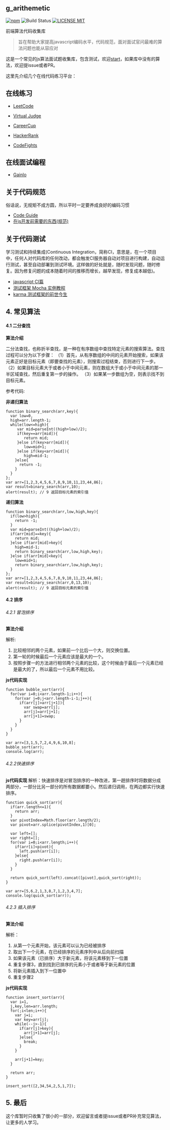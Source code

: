 ## g_arithemetic
[![npm](https://img.shields.io/npm/v/g_arithemetic.svg)](https://www.npmjs.com/package/g_arithemetic)
![Build Status](https://api.travis-ci.org/cllgeek/g_arithemetic.svg?branch=master)
[![LICENSE MIT](https://img.shields.io/badge/license-MIT-yellow.svg)](https://www.npmjs.com/package/g_arithemetic)

前端算法代码收集库

> 旨在帮助大家提高javascript编码水平，代码规范，面对面试官问最难的算法问题也能从容应对

这是一个常见的js算法面试题收集库，包含测试，欢迎[start](https://github.com/cllgeek/g_arithemetic)，如果库中没有的算法，欢迎提issue或者PR。

这里先介绍几个在线代码练习平台：

## 在线练习
* [LeetCode](https://leetcode.com/)

* [Virtual Judge](https://vjudge.net/)

* [CareerCup](https://www.careercup.com/)

* [HackerRank](https://www.hackerrank.com/)

* [CodeFights](https://codefights.com/)

## 在线面试编程
* [Gainlo](http://www.gainlo.co/#!/)

## 关于代码规范

俗话说，无规矩不成方圆，所以平时一定要养成良好的编码习惯

*	[Code Guide](http://alloyteam.github.io/CodeGuide/)
* [在js开发前需要的东西(规范)](https://www.geekjc.com/post/5a5f2ef845e00518fed170b9)

## 关于代码测试

学习测试和持续集成(Continuous Integration，简称CI，意思是，在一个项目中，任何人对代码库的任何改动，都会触发CI服务器自动对项目进行构建，自动运行测试，甚至自动部署到测试环境。这样做的好处就是，随时发现问题，随时修复。因为修复问题的成本随着时间的推移而增长，越早发现，修复成本越低)。

* [javascript CI篇](https://www.geekjc.com/book/5a9f552acb134c0648b75978)
* [测试框架 Mocha 实例教程](http://www.ruanyifeng.com/blog/2015/12/a-mocha-tutorial-of-examples.html)
* [karma 测试框架的前世今生](http://taobaofed.org/blog/2016/01/08/karma-origin/)


## 4. 常见算法

#### 4.1 二分查找

**算法介绍**

二分法查找，也称折半查找，是一种在有序数组中查找特定元素的搜索算法。查找过程可以分为以下步骤：
（1）首先，从有序数组的中间的元素开始搜索，如果该元素正好是目标元素（即要查找的元素），则搜索过程结束，否则进行下一步。
（2）如果目标元素大于或者小于中间元素，则在数组大于或小于中间元素的那一半区域查找，然后重复第一步的操作。
（3）如果某一步数组为空，则表示找不到目标元素。

参考代码:

**非递归算法**

```
function binary_search(arr,key){
  var low=0,
  high=arr.length-1;
  while(low<=high){
     var mid=parseInt((high+low)/2);
     if(key==arr[mid]){
        return mid;
     }else if(key>arr[mid]){
        low=mid+1;
     }else if(key<arr[mid]){
        high=mid-1;
    }else{
      return -1;
    }
  }
};
var arr=[1,2,3,4,5,6,7,8,9,10,11,23,44,86];
var result=binary_search(arr,10);
alert(result); // 9 返回目标元素的索引值
```

**递归算法**

```
function binary_search(arr,low,high,key){
  if(low>high){
    return -1;
  }
  var mid=parseInt((high+low)/2);
  if(arr[mid]==key){
    return mid;
  }else if(arr[mid]>key){
    high=mid-1;
    return binary_search(arr,low,high,key);
  }else if(arr[mid]<key){
    low=mid+1;
    return binary_search(arr,low,high,key);
  }
};
var arr=[1,2,3,4,5,6,7,8,9,10,11,23,44,86];
var result=binary_search(arr,0,13,10);
alert(result); // 9 返回目标元素的索引值
```

#### 4.2 排序
###### 4.2.1 冒泡排序

**算法介绍**

解析:
1. 比较相邻的两个元素，如果前一个比后一个大，则交换位置。
2. 第一轮的时候最后一个元素应该是最大的一个。
3. 按照步骤一的方法进行相邻两个元素的比较，这个时候由于最后一个元素已经是最大的了，所以最后一个元素不用比较。

**js代码实现**

```
function bubble_sort(arr){
  for(var i=0;i<arr.length-1;i++){
    for(var j=0;j<arr.length-i-1;j++){
      if(arr[j]>arr[j+1]){
        var swap=arr[j];
        arr[j]=arr[j+1];
        arr[j+1]=swap;
      }
    }
  }
}

var arr=[3,1,5,7,2,4,9,6,10,8];
bubble_sort(arr);
console.log(arr);
```

###### 4.2.2快速排序

**js代码实现**
解析：快速排序是对冒泡排序的一种改进，第一趟排序时将数据分成两部分，一部分比另一部分的所有数据都要小。然后递归调用，在两边都实行快速排序。
```
function quick_sort(arr){
  if(arr.length<=1){
    return arr;
  }
  var pivotIndex=Math.floor(arr.length/2);
  var pivot=arr.splice(pivotIndex,1)[0];

  var left=[];
  var right=[];
  for(var i=0;i<arr.length;i++){
    if(arr[i]<pivot){
      left.push(arr[i]);
    }else{
      right.push(arr[i]);
    }
  }

  return quick_sort(left).concat([pivot],quick_sort(right));
}

var arr=[5,6,2,1,3,8,7,1,2,3,4,7];
console.log(quick_sort(arr));
```

###### 4.2.3 插入排序
**算法介绍**

解析：
1. 从第一个元素开始，该元素可以认为已经被排序
2. 取出下一个元素，在已经排序的元素序列中从后向前扫描
3. 如果该元素（已排序）大于新元素，将该元素移到下一位置
4. 重复步骤3，直到找到已排序的元素小于或者等于新元素的位置
5. 将新元素插入到下一位置中
6. 重复步骤2

**js代码实现**

```
function insert_sort(arr){
  var i=1,
  j,key,len=arr.length;
  for(;i<len;i++){
    var j=i;
    var key=arr[j];
    while(--j>-1){
      if(arr[j]>key){
        arr[j+1]=arr[j];
      }else{
        break;
      }
    }

    arr[j+1]=key;
  }

  return arr;
}

insert_sort([2,34,54,2,5,1,7]);
```

## 5. 最后

这个库暂时只收集了很小的一部分，欢迎留言或者提issue或者PR补充常见算法，让更多的人学习。
